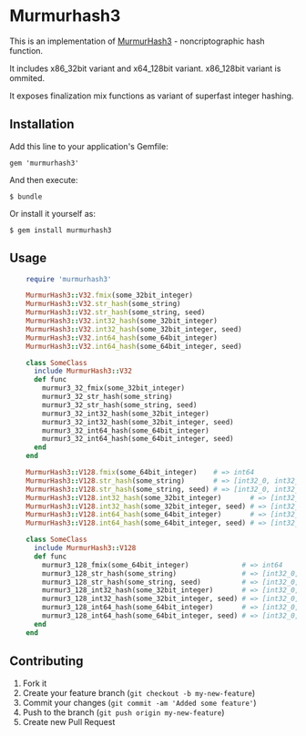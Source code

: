 # Murmurhash3

This is an implementation of [MurmurHash3](http://code.google.com/p/smhasher/wiki/MurmurHash3) -
noncriptographic hash function.

It includes x86\_32bit variant and x64\_128bit variant. x86\_128bit variant is ommited.

It exposes finalization mix functions as variant of superfast integer hashing.

## Installation

Add this line to your application's Gemfile:

    gem 'murmurhash3'

And then execute:

    $ bundle

Or install it yourself as:

    $ gem install murmurhash3

## Usage

```ruby
    require 'murmurhash3'

    MurmurHash3::V32.fmix(some_32bit_integer)
    MurmurHash3::V32.str_hash(some_string)
    MurmurHash3::V32.str_hash(some_string, seed)
    MurmurHash3::V32.int32_hash(some_32bit_integer)
    MurmurHash3::V32.int32_hash(some_32bit_integer, seed)
    MurmurHash3::V32.int64_hash(some_64bit_integer)
    MurmurHash3::V32.int64_hash(some_64bit_integer, seed)

    class SomeClass
      include MurmurHash3::V32
      def func
        murmur3_32_fmix(some_32bit_integer)
        murmur3_32_str_hash(some_string)
        murmur3_32_str_hash(some_string, seed)
        murmur3_32_int32_hash(some_32bit_integer)
        murmur3_32_int32_hash(some_32bit_integer, seed)
        murmur3_32_int64_hash(some_64bit_integer)
        murmur3_32_int64_hash(some_64bit_integer, seed)
      end
    end

    MurmurHash3::V128.fmix(some_64bit_integer)    # => int64
    MurmurHash3::V128.str_hash(some_string)       # => [int32_0, int32_1, int32_2, int32_3]
    MurmurHash3::V128.str_hash(some_string, seed) # => [int32_0, int32_1, int32_2, int32_3]
    MurmurHash3::V128.int32_hash(some_32bit_integer)       # => [int32_0, int32_1, int32_2, int32_3]
    MurmurHash3::V128.int32_hash(some_32bit_integer, seed) # => [int32_0, int32_1, int32_2, int32_3]
    MurmurHash3::V128.int64_hash(some_64bit_integer)       # => [int32_0, int32_1, int32_2, int32_3]
    MurmurHash3::V128.int64_hash(some_64bit_integer, seed) # => [int32_0, int32_1, int32_2, int32_3]

    class SomeClass
      include MurmurHash3::V128
      def func
        murmur3_128_fmix(some_64bit_integer)             # => int64
        murmur3_128_str_hash(some_string)                # => [int32_0, int32_1, int32_2, int32_3]
        murmur3_128_str_hash(some_string, seed)          # => [int32_0, int32_1, int32_2, int32_3]
        murmur3_128_int32_hash(some_32bit_integer)       # => [int32_0, int32_1, int32_2, int32_3]
        murmur3_128_int32_hash(some_32bit_integer, seed) # => [int32_0, int32_1, int32_2, int32_3]
        murmur3_128_int64_hash(some_64bit_integer)       # => [int32_0, int32_1, int32_2, int32_3]
        murmur3_128_int64_hash(some_64bit_integer, seed) # => [int32_0, int32_1, int32_2, int32_3]
      end
    end
```
    

## Contributing

1. Fork it
2. Create your feature branch (`git checkout -b my-new-feature`)
3. Commit your changes (`git commit -am 'Added some feature'`)
4. Push to the branch (`git push origin my-new-feature`)
5. Create new Pull Request
